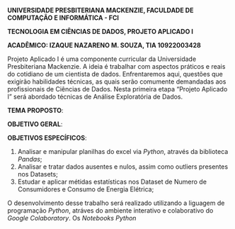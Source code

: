 **UNIVERSIDADE PRESBITERIANA MACKENZIE, FACULDADE DE COMPUTAÇÃO E INFORMÁTICA - FCI**

**TECNOLOGIA EM CIÊNCIAS DE DADOS, PROJETO APLICADO I**

**ACADÊMICO: IZAQUE NAZARENO M. SOUZA, TIA 10922003428**

Projeto Aplicado I é uma componente curricular da Universidade Presbiteriana Mackenzie. A ideia é trabalhar com aspectos práticos e reais do cotidiano de um cientista de dados. Enfrentaremos aqui, questões que exigirão habilidades técnicas, as quais serão comumente demandadas aos profissionais de Ciências de Dados. Nesta primeira etapa “Projeto Aplicado I” será abordado técnicas de Análise Exploratória de Dados.

**TEMA PROPOSTO**:

**OBJETIVO GERAL**:

**OBJETIVOS ESPECÍFICOS**:
1. Analisar e manipular planilhas do excel via *Python*, através da biblioteca *Pandas*;
2. Analisar e tratar dados ausentes e nulos, assim como outliers presentes nos Datasets;
3. Estudar e aplicar métidas estatísticas nos Dataset de Numero de Consumidores e Consumo de Energia Elétrica;

O desenvolvimento desse trabalho será realizado utilizando a liguagem de programação *Python*, atráves do ambiente interativo e colaborativo do *Google Colaboratory*. Os *Notebooks Python* 
